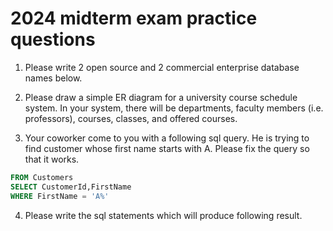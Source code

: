 # 2024 midterm exam practice questions


1. Please write 2 open source and 2 commercial enterprise database names below.


2. Please draw a simple ER diagram for a university course schedule system. 
In your system, there will be departments, faculty members (i.e. professors), courses, classes, and offered courses.

3. Your coworker come to you with a following sql query.
He is trying to find customer whose first name starts with A.
Please fix the query so that it works.


```sql
FROM Customers
SELECT CustomerId,FirstName
WHERE FirstName = 'A%'
```

4. Please write the sql statements which will produce following result.

